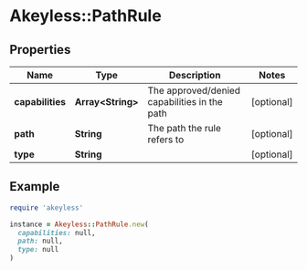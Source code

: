 # Akeyless::PathRule

## Properties

| Name | Type | Description | Notes |
| ---- | ---- | ----------- | ----- |
| **capabilities** | **Array&lt;String&gt;** | The approved/denied capabilities in the path | [optional] |
| **path** | **String** | The path the rule refers to | [optional] |
| **type** | **String** |  | [optional] |

## Example

```ruby
require 'akeyless'

instance = Akeyless::PathRule.new(
  capabilities: null,
  path: null,
  type: null
)
```

